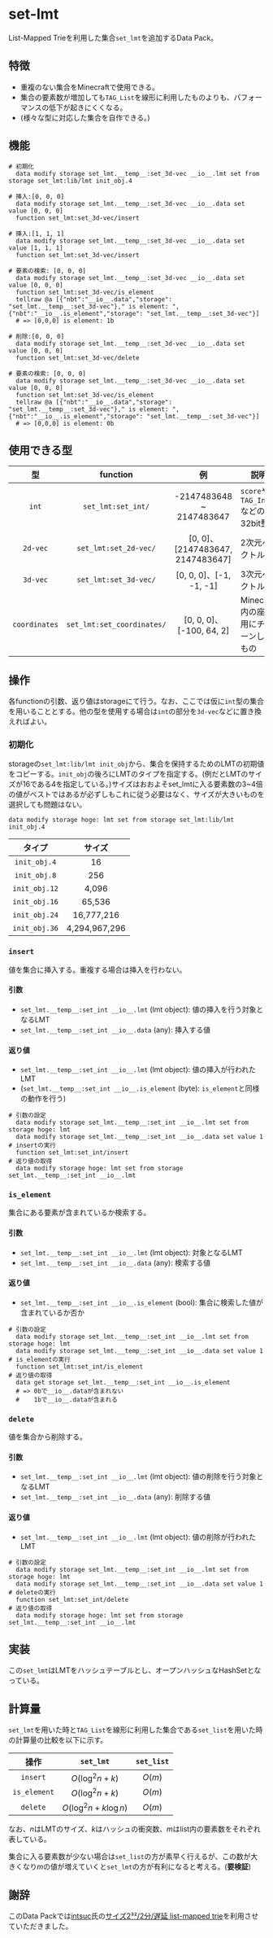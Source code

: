 # set-lmt

List-Mapped Trieを利用した集合`set_lmt`を追加するData Pack。

## 特徴

- 重複のない集合をMinecraftで使用できる。
- 集合の要素数が増加しても`TAG_List`を線形に利用したものよりも、パフォーマンスの低下が起きにくくなる。
- (様々な型に対応した集合を自作できる。)

## 機能

```mcfunction
# 初期化
  data modify storage set_lmt.__temp__:set_3d-vec __io__.lmt set from storage set_lmt:lib/lmt init_obj.4

# 挿入:[0, 0, 0]
  data modify storage set_lmt.__temp__:set_3d-vec __io__.data set value [0, 0, 0]
  function set_lmt:set_3d-vec/insert

# 挿入:[1, 1, 1]
  data modify storage set_lmt.__temp__:set_3d-vec __io__.data set value [1, 1, 1]
  function set_lmt:set_3d-vec/insert

# 要素の検索: [0, 0, 0]
  data modify storage set_lmt.__temp__:set_3d-vec __io__.data set value [0, 0, 0]
  function set_lmt:set_3d-vec/is_element
  tellraw @a [{"nbt":"__io__.data","storage": "set_lmt.__temp__:set_3d-vec"}," is element: ",{"nbt":"__io__.is_element","storage": "set_lmt.__temp__:set_3d-vec"}]
  # => [0,0,0] is element: 1b

# 削除:[0, 0, 0]
  data modify storage set_lmt.__temp__:set_3d-vec __io__.data set value [0, 0, 0]
  function set_lmt:set_3d-vec/delete

# 要素の検索: [0, 0, 0]
  data modify storage set_lmt.__temp__:set_3d-vec __io__.data set value [0, 0, 0]
  function set_lmt:set_3d-vec/is_element
  tellraw @a [{"nbt":"__io__.data","storage": "set_lmt.__temp__:set_3d-vec"}," is element: ",{"nbt":"__io__.is_element","storage": "set_lmt.__temp__:set_3d-vec"}]
  # => [0,0,0] is element: 0b
```

## 使用できる型

|型|function|例|説明|
|:-:|:-:|:-:|-|
|`int`|`set_lmt:set_int/`|-2147483648 ~ 2147483647|`score`や`TAG_Int`などの32bit整数|
|`2d-vec`|`set_lmt:set_2d-vec/`|[0, 0]、[2147483647, 2147483647]|2次元ベクトル|
|`3d-vec`|`set_lmt:set_3d-vec/`|[0, 0, 0]、[-1, -1, -1]|3次元ベクトル|
|`coordinates`|`set_lmt:set_coordinates/`|[0, 0, 0]、[-100, 64, 2]|Minecraft内の座標用にチューンしたもの|

## 操作

各functionの引数、返り値はstorageにて行う。なお、ここでは仮に`int`型の集合を用いることとする。他の型を使用する場合は`int`の部分を`3d-vec`などに置き換えればよい。

### 初期化

storageの`set_lmt:lib/lmt init_obj`から、集合を保持するためのLMTの初期値をコピーする。`init_obj`の後ろにLMTのタイプを指定する。(例だとLMTのサイズが16である4を指定している。)サイズはおおよそset_lmtに入る要素数の3~4倍の値がベストではあるが必ずしもこれに従う必要はなく、サイズが大きいものを選択しても問題はない。

```mcfunction
data modify storage hoge: lmt set from storage set_lmt:lib/lmt init_obj.4
```

|タイプ|サイズ|
|:-:|:-:|
|`init_obj.4`|16|
|`init_obj.8`|256|
|`init_obj.12`|4,096|
|`init_obj.16`|65,536|
|`init_obj.24`|16,777,216|
|`init_obj.36`|4,294,967,296|

### `insert`

値を集合に挿入する。重複する場合は挿入を行わない。

#### 引数

- `set_lmt.__temp__:set_int __io__.lmt` (lmt object): 値の挿入を行う対象となるLMT
- `set_lmt.__temp__:set_int __io__.data` (any): 挿入する値

#### 返り値

- `set_lmt.__temp__:set_int __io__.lmt` (lmt object): 値の挿入が行われたLMT
- (`set_lmt.__temp__:set_int __io__.is_element` (byte): `is_element`と同様の動作を行う)

```mcfunction
# 引数の設定
  data modify storage set_lmt.__temp__:set_int __io__.lmt set from storage hoge: lmt
  data modify storage set_lmt.__temp__:set_int __io__.data set value 1
# insertの実行
  function set_lmt:set_int/insert
# 返り値の取得
  data modify storage hoge: lmt set from storage set_lmt.__temp__:set_int __io__.lmt
```

### `is_element`

集合にある要素が含まれているか検索する。

#### 引数

- `set_lmt.__temp__:set_int __io__.lmt` (lmt object): 対象となるLMT
- `set_lmt.__temp__:set_int __io__.data` (any): 検索する値

#### 返り値

- `set_lmt.__temp__:set_int __io__.is_element` (bool): 集合に検索した値が含まれているか否か

```mcfunction
# 引数の設定
  data modify storage set_lmt.__temp__:set_int __io__.lmt set from storage hoge: lmt
  data modify storage set_lmt.__temp__:set_int __io__.data set value 1
# is_elementの実行
  function set_lmt:set_int/is_element
# 返り値の取得
  data get storage set_lmt.__temp__:set_int __io__.is_element
  # => 0bで__io__.dataが含まれない
  #    1bで__io__.dataが含まれる
```

### `delete`

値を集合から削除する。

#### 引数

- `set_lmt.__temp__:set_int __io__.lmt` (lmt object): 値の削除を行う対象となるLMT
- `set_lmt.__temp__:set_int __io__.data` (any): 削除する値

#### 返り値

- `set_lmt.__temp__:set_int __io__.lmt` (lmt object): 値の削除が行われたLMT

```mcfunction
# 引数の設定
  data modify storage set_lmt.__temp__:set_int __io__.lmt set from storage hoge: lmt
  data modify storage set_lmt.__temp__:set_int __io__.data set value 1
# deleteの実行
  function set_lmt:set_int/delete
# 返り値の取得
  data modify storage hoge: lmt set from storage set_lmt.__temp__:set_int __io__.lmt
```

## 実装

この`set_lmt`はLMTをハッシュテーブルとし、オープンハッシュなHashSetとなっている。

## 計算量

`set_lmt`を用いた時と`TAG_List`を線形に利用した集合である`set_list`を用いた時の計算量の比較を以下に示す。

|操作|`set_lmt`|`set_list`|
|:-:|:-:|:-:|
|`insert`|$O(\log^2 n + k)$|$O(m)$|
|`is_element`|$O(\log^2 n + k)$|$O(m)$|
|`delete`|$O(\log^2 n + k\log n)$|$O(m)$|

なお、$n$はLMTのサイズ、$k$はハッシュの衝突数、$m$はlist内の要素数をそれぞれ表している。

集合に入る要素数が少ない場合は`set_list`の方が素早く行えるが、この数が大きくなり$m$の値が増えていくと`set_lmt`の方が有利になると考える。(**要検証**)

## 謝辞

このData Packでは[intsuc](https://twitter.com/intsuc)氏の[サイズ2³²/2分/遅延 list-mapped trie](https://twitter.com/intsuc/status/1442104841585582083)を利用させていただきました。

